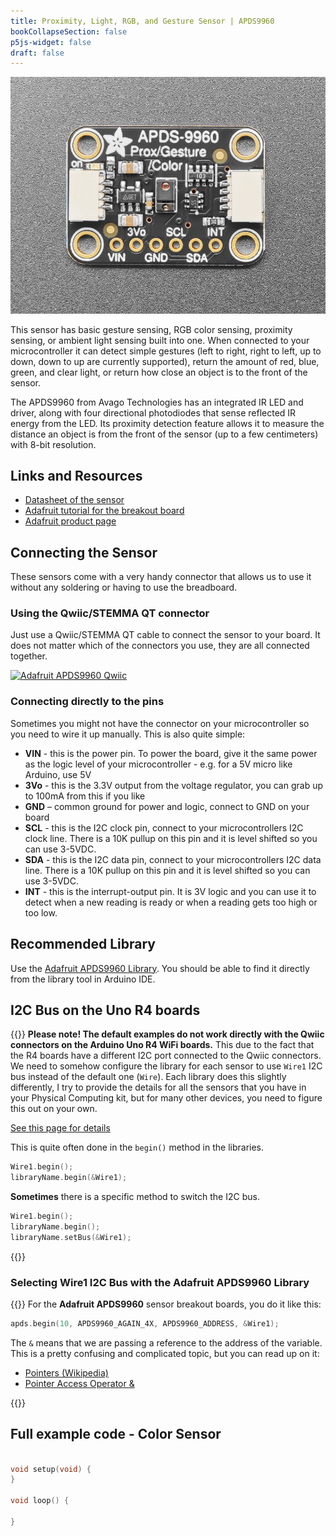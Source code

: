 ```yaml
---
title: Proximity, Light, RGB, and Gesture Sensor | APDS9960 
bookCollapseSection: false
p5js-widget: false
draft: false
---
```


[![Adafruit APDS9960](./images/apds9960.jpg)](./images/apds9960.jpg)

This sensor has basic gesture sensing, RGB color sensing, proximity sensing, or ambient light sensing built into one. When connected to your microcontroller it can detect simple gestures (left to right, right to left, up to down, down to up are currently supported), return the amount of red, blue, green, and clear light, or return how close an object is to the front of the sensor.

The APDS9960 from Avago Technologies has an integrated IR LED and driver, along with four directional photodiodes that sense reflected IR energy from the LED. Its proximity detection feature allows it to measure the distance an object is from the front of the sensor (up to a few centimeters) with 8-bit resolution.

## Links and Resources

- [Datasheet of the sensor](./files/Avago-APDS-9960-datasheet.pdf)
- [Adafruit tutorial for the breakout board](https://learn.adafruit.com/adafruit-apds9960-breakout)
- [Adafruit product page](https://www.adafruit.com/product/3595)

## Connecting the Sensor

These sensors come with a very handy connector that allows us to use it without any soldering or having to use the breadboard.

### Using the Qwiic/STEMMA QT connector

Just use a Qwiic/STEMMA QT cable to connect the sensor to your board. It does not matter which of the connectors you use, they are all connected together.

[![Adafruit APDS9960 Qwiic](./images/apds9960-qwiic.jpg)](./images/apds9960-qwiic.jpg)

### Connecting directly to the pins

Sometimes you might not have the connector on your microcontroller so you need to wire it up manually. This is also quite simple:

- **VIN** - this is the power pin.  To power the board, give it the same power as the logic level of your microcontroller - e.g. for a 5V micro like Arduino, use 5V
- **3Vo** - this is the 3.3V output from the voltage regulator, you can grab up to 100mA from this if you like
- **GND** – common ground for power and logic, connect to GND on your board
- **SCL** - this is the I2C clock pin, connect to your microcontrollers I2C clock line. There is a 10K pullup on this pin and it is level shifted so you can use 3-5VDC.
- **SDA** - this is the I2C data pin, connect to your microcontrollers I2C data line. There is a 10K pullup on this pin and it is level shifted so you can use 3-5VDC.
- **INT** - this is the interrupt-output pin. It is 3V logic and you can use it to detect when a new reading is ready or when a reading gets too high or too low.

## Recommended Library

Use the [Adafruit APDS9960 Library](https://github.com/adafruit/Adafruit_APDS9960). You should be able to find it directly from the library tool in Arduino IDE.

## I2C Bus on the Uno R4 boards

{{<hint warning>}}
**Please note! The default examples do not work directly with the Qwiic connectors on the Arduino Uno R4 WiFi boards.** This due to the fact that the R4 boards have a different I2C port connected to the Qwiic connectors. We need to somehow configure the library for each sensor to use `Wire1` I2C bus instead of the default one (`Wire`). Each library does this slightly differently, I try to provide the details for all the sensors that you have in your Physical Computing kit, but for many other devices, you need to figure this out on your own.

[See this page for details](https://docs.arduino.cc/tutorials/uno-r4-wifi/qwiic)

This is quite often done in the `begin()` method in the libraries.

```c
Wire1.begin();
libraryName.begin(&Wire1);
```

**Sometimes** there is a specific method to switch the I2C bus.

```c
Wire1.begin();
libraryName.begin();
libraryName.setBus(&Wire1);
```

{{</hint>}}

### Selecting Wire1 I2C Bus with the Adafruit APDS9960 Library

{{<hint info>}}
For the **Adafruit APDS9960** sensor breakout boards, you do it like this:

```c
apds.begin(10, APDS9960_AGAIN_4X, APDS9960_ADDRESS, &Wire1);
```

The `&` means that we are passing a reference to the address of the variable. This is a pretty confusing and complicated topic, but you can read up on it:

- [Pointers (Wikipedia)](https://en.wikipedia.org/wiki/Pointer_%28computer_programming%29)
- [Pointer Access Operator &](https://www.arduino.cc/reference/en/language/structure/pointer-access-operators/reference/)

{{</hint>}}

## Full example code - Color Sensor
```c

void setup(void) {
}

void loop() {

}
```

